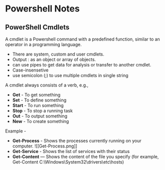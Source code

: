 # Powershell Notes
## PowerShell Cmdlets

A cmdlet is a Powershell command with a predefined function, similar to an operator in a programming language.

- There are system, custom and user cmdlets.
- Output : as an object or array of objects.
- can use pipes to get data for analysis or transfer to another cmdlet.
- Case-insensetive
- use semicolon (;) to use multiple cmdlets in single string

A cmdlet always consists of a verb, e.g.,
- **Get** - To get something
- **Set** - To define something
- **Start** - To run something
- **Stop** - To stop a running task
- **Out** - To output something
- **New** - To create something

Example - 

- **Get-Process** - Shows the processes currently running on your computer.
![[Get-Process.png]]
- **Get-Service** - Shows the list of services with their status
- **Get-Content** — Shows the content of the file you specify (for example, Get-Content C:\Windows\System32\drivers\etc\hosts)
